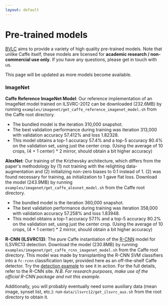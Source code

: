```yaml
---
layout: default
---
```


# Pre-trained models

[BVLC](http://bvlc.eecs.berkeley.edu) aims to provide a variety of high quality pre-trained models.
Note that unlike Caffe itself, these models are licensed for **academic research / non-commercial use only**.
If you have any questions, please get in touch with us.

This page will be updated as more models become available.

### ImageNet

**Caffe Reference ImageNet Model**: Our reference implementation of an ImageNet model trained on ILSVRC-2012 can be downloaded (232.6MB) by running `examples/imagenet/get_caffe_reference_imagenet_model.sh` from the Caffe root directory.

- The bundled model is the iteration 310,000 snapshot.
- The best validation performance during training was iteration 313,000 with
  validation accuracy 57.412% and loss 1.82328.
- This model obtains a top-1 accuracy 57.4% and a top-5 accuracy 80.4% on the validation set, using just the center crop. (Using the average of 10 crops, (4 + 1 center) * 2 mirror, should obtain a bit higher accuracy)

**AlexNet**: Our training of the Krizhevsky architecture, which differs from the paper's methodology by (1) not training with the relighting data-augmentation and (2) initializing non-zero biases to 0.1 instead of 1. (2) was found necessary for training, as initialization to 1 gave flat loss. Download the model (243.9MB) by running `examples/imagenet/get_caffe_alexnet_model.sh` from the Caffe root directory.

- The bundled model is the iteration 360,000 snapshot.
- The best validation performance during training was iteration 358,000 with
  validation accuracy 57.258% and loss 1.83948.
- This model obtains a top-1 accuracy 57.1% and a top-5 accuracy 80.2% on the validation set, using just the center crop. (Using the average of 10 crops, (4 + 1 center) * 2 mirror, should obtain a bit higher accuracy)

**R-CNN (ILSVRC13)**: The pure Caffe instantiation of the [R-CNN](https://github.com/rbgirshick/rcnn) model for ILSVRC13 detection. Download the model (230.8MB) by running `examples/imagenet/get_caffe_rcnn_imagenet_model.sh` from the Caffe root directory. This model was made by transplanting the R-CNN SVM classifiers into a `fc-rcnn` classification layer, provided here as an off-the-shelf Caffe detector. Try the [detection example](http://nbviewer.ipython.org/github/BVLC/caffe/blob/master/examples/detection.ipynb) to see it in action. For the full details, refer to the R-CNN site. *N.B. For research purposes, make use of the official R-CNN package and not this example.*

Additionally, you will probably eventually need some auxiliary data (mean image, synset list, etc.): run `data/ilsvrc12/get_ilsvrc_aux.sh` from the root directory to obtain it.
